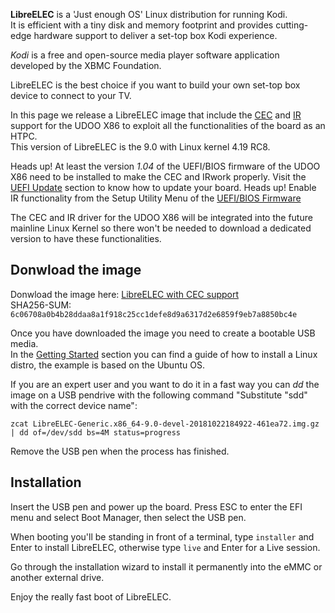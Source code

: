 **LibreELEC** is a 'Just enough OS' Linux distribution for running Kodi.  
It is efficient with a tiny disk and memory footprint and provides cutting-edge hardware support to deliver a set-top box Kodi experience.

*Kodi* is a free and open-source media player software application developed by the XBMC Foundation.  

LibreELEC is the best choice if you want to build your own set-top box device to connect to your TV.

In this page we release a LibreELEC image that include the [CEC](!Hardware_&_Accessories/CEC-HDMI) and [IR](!Hardware_&_Accessories/Consumer_IR) support for the UDOO X86 to exploit all the functionalities of the board as an HTPC.  
This version of LibreELEC is the 9.0 with Linux kernel 4.19 RC8.

<span class="label label-warning">Heads up!</span> At least the version *1.04* of the UEFI/BIOS firmware of the UDOO X86 need to be installed to make the CEC and IRwork properly. Visit the [UEFI Update](!Advanced_Topics/UEFI_update) section to know how to update your board.
<span class="label label-warning">Heads up!</span> Enable IR functionality from the Setup Utility Menu of the [UEFI/BIOS Firmware](!Hardware_Reference/UEFI_Firmware)

The CEC and IR driver for the UDOO X86 will be integrated into the future mainline Linux Kernel so there won't be needed to download a dedicated version to have these functionalities.

## Donwload the image

Donwload the image here: [LibreELEC with CEC support](http://download.udoo.org/files/UDOO_X86/LibreELEC/LibreELEC-Generic.x86_64-9.0-devel-20181022184922-461ea72.img.gz)  
SHA256-SUM: `6c06708a0b4b28ddaa8a1f918c25cc1defe8d9a6317d2e6859f9eb7a8850bc4e`

Once you have downloaded the image you need to create a bootable USB media.  
In the [Getting Started](https://www.udoo.org/get-started-x86/) section you can find a guide of how to install a Linux distro, the example is based on the Ubuntu OS.

If you are an expert user and you want to do it in a fast way you can *dd* the image on a USB pendrive with the following command "Substitute "sdd" with the correct device name":

    zcat LibreELEC-Generic.x86_64-9.0-devel-20181022184922-461ea72.img.gz | dd of=/dev/sdd bs=4M status=progress

Remove the USB pen when the process has finished.

## Installation

Insert the USB pen and power up the board.
Press ESC to enter the EFI menu and select Boot Manager, then select the USB pen.

When booting you'll be standing in front of a terminal, type `installer` and Enter to install LibreELEC, otherwise type `live` and Enter for a Live session.

Go through the installation wizard to install it permanently into the eMMC or another external drive.

Enjoy the really fast boot of LibreELEC.
